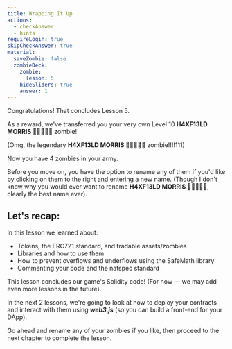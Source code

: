 ```yaml
---
title: Wrapping It Up
actions:
  - checkAnswer
  - hints
requireLogin: true
skipCheckAnswer: true
material:
  saveZombie: false
  zombieDeck:
    zombie:
      lesson: 5
    hideSliders: true
    answer: 1
---
```


Congratulations! That concludes Lesson 5.

As a reward, we've transferred you your very own Level 10 **H4XF13LD MORRIS 💯💯😎💯💯** zombie!

(Omg, the legendary **H4XF13LD MORRIS 💯💯😎💯💯** zombie!!!!111)

Now you have 4 zombies in your army.

Before you move on, you have the option to rename any of them if you'd like by clicking on them to the right and entering a new name. (Though I don't know why you would ever want to rename **H4XF13LD MORRIS 💯💯😎💯💯**, clearly the best name ever).

## Let's recap:

In this lesson we learned about:

- Tokens, the ERC721 standard, and tradable assets/zombies
- Libraries and how to use them
- How to prevent overflows and underflows using the SafeMath library
- Commenting your code and the natspec standard

This lesson concludes our game's Solidity code! (For now — we may add even more lessons in the future).

In the next 2 lessons, we're going to look at how to deploy your contracts and interact with them using **_web3.js_** (so you can build a front-end for your DApp).

Go ahead and rename any of your zombies if you like, then proceed to the next chapter to complete the lesson.
